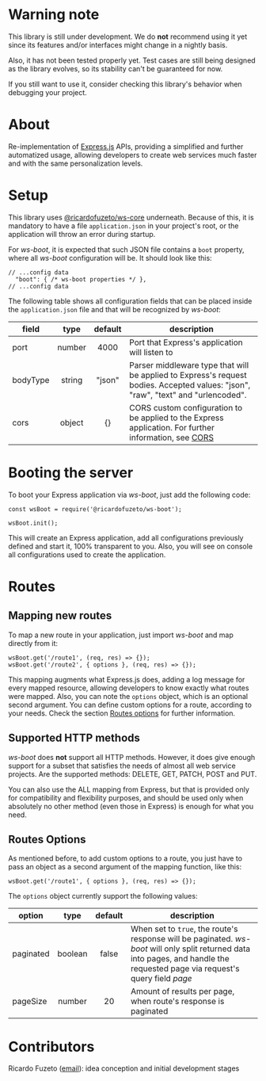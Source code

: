 # Warning note

This library is still under development. We do **not** recommend using it yet since its features and/or interfaces might change in a nightly basis.

Also, it has not been tested properly yet. Test cases are still being designed as the library evolves, so its stability can't be guaranteed for now.

If you still want to use it, consider checking this library's behavior when debugging your project.

# About

Re-implementation of [Express.js](https://expressjs.com/) APIs, providing a simplified and further automatized usage, allowing developers to create web services much faster and with the same personalization levels.

# Setup

This library uses [@ricardofuzeto/ws-core](https://www.npmjs.com/package/@ricardofuzeto/ws-core) underneath. Because of this, it is mandatory to have a file `application.json` in your project's root, or the application will throw an error during startup.

For *ws-boot*, it is expected that such JSON file contains a `boot` property, where all *ws-boot* configuration will be. It should look like this:

```
// ...config data
  "boot": { /* ws-boot properties */ },
// ...config data
```

The following table shows all configuration fields that can be placed inside the `application.json` file and that will be recognized by *ws-boot*:

| field | type | default | description |
| ----- | :--: | :-----: | ----------- |
| port | number | 4000 | Port that Express's application will listen to |
| bodyType | string | "json" | Parser middleware type that will be applied to Express's request bodies. Accepted values: "json", "raw", "text" and "urlencoded". |
| cors | object | {} | CORS custom configuration to be applied to the Express application. For further information, see [CORS](https://www.npmjs.com/package/cors) |

# Booting the server

To boot your Express application via *ws-boot*, just add the following code:

```
const wsBoot = require('@ricardofuzeto/ws-boot');

wsBoot.init();
```

This will create an Express application, add all configurations previously defined and start it, 100% transparent to you. Also, you will see on console all configurations used to create the application.

# Routes

## Mapping new routes

To map a new route in your application, just import *ws-boot* and map directly from it:

```
wsBoot.get('/route1', (req, res) => {});
wsBoot.get('/route2', { options }, (req, res) => {});
```

This mapping augments what Express.js does, adding a log message for every mapped resource, allowing developers to know exactly what routes were mapped. Also, you can note the `options` object, which is an optional second argument. You can define custom options for a route, according to your needs. Check the section [Routes options](#routes-options) for further information.

## Supported HTTP methods

*ws-boot* does **not** support all HTTP methods. However, it does give enough support for a subset that satisfies the needs of almost all web service projects. Are the supported methods: DELETE, GET, PATCH, POST and PUT.

You can also use the ALL mapping from Express, but that is provided only for compatibility and flexibility purposes, and should be used only when absolutely no other method (even those in Express) is enough for what you need.

## Routes Options

As mentioned before, to add custom options to a route, you just have to pass an object as a second argument of the mapping function, like this:

```
wsBoot.get('/route1', { options }, (req, res) => {});
```

The `options` object currently support the following values:

| option | type | default | description |
| ----- | :--: | :-----: | ----------- |
| paginated | boolean | false | When set to `true`, the route's response will be paginated. *ws-boot* will only split returned data into pages, and handle the requested page via request's query field *page* |
| pageSize | number | 20 | Amount of results per page, when route's response is paginated |

# Contributors

Ricardo Fuzeto ([email](mailto:ricardofuzeto@gmail.com?subject=About%20ws-boot)): idea conception and initial development stages